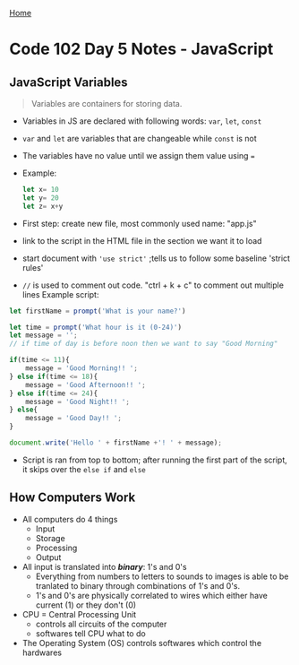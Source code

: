 [Home](/README.md)

# Code 102 Day 5 Notes - JavaScript

## JavaScript Variables

>Variables are containers for storing data.

- Variables in JS are declared with following words:
  `var`,
  `let`,
  `const`
- `var` and `let` are variables that are changeable while `const` is not
- The variables have no value until we assign them value using `=`
- Example:

  ``` js
  let x= 10
  let y= 20
  let z= x+y
  ```

- First step: create new file, most commonly used name: "app.js"
- link to the script in the HTML file in the section we want it to load
- start document with  `'use strict'` ;tells us to follow some baseline 'strict rules'
- `//` is used to comment out code. "ctrl + k + c" to comment out multiple lines
Example script:

``` js
let firstName = prompt('What is your name?')

let time = prompt('What hour is it (0-24)')
let message = '';
// if time of day is before noon then we want to say "Good Morning"

if(time <= 11){
    message = 'Good Morning!! ';
} else if(time <= 18){
    message = 'Good Afternoon!! ';
} else if(time <= 24){
    message = 'Good Night!! ';
} else{
    message = 'Good Day!! ';
}

document.write('Hello ' + firstName +'! ' + message);
```

- Script is ran from top to bottom; after running the first part of the script, it skips over the `else if` and `else`

## How Computers Work

- All computers do 4 things
  - Input
  - Storage
  - Processing
  - Output
- All input is translated into ***binary***: 1's and 0's
  - Everything from numbers to letters to sounds to images is able to be tranlated to binary through combinations of 1's and 0's.
  - 1's and 0's are physically correlated to wires which either have current (1) or they don't (0)
- CPU = Central Processing Unit
  - controls all circuits of the computer
  - softwares tell CPU what to do
- The Operating System (OS) controls softwares which control the hardwares
